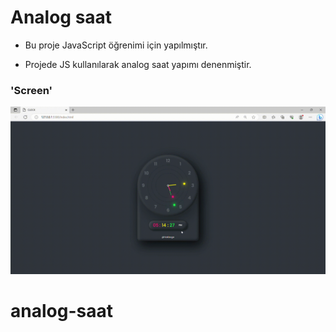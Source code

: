 # Analog saat

- Bu proje JavaScript öğrenimi için yapılmıştır.

- Projede JS kullanılarak analog saat yapımı denenmiştir.

### 'Screen'

![](saat.gif)
# analog-saat

